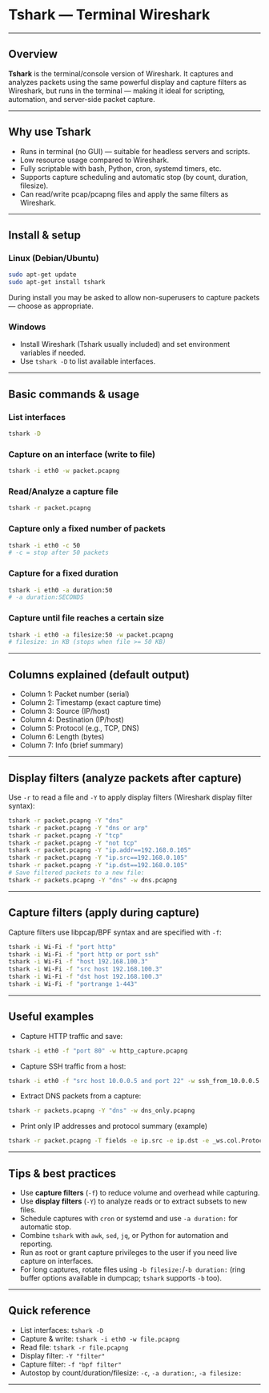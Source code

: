 # Tshark — Terminal Wireshark

---

## Overview
**Tshark** is the terminal/console version of Wireshark. It captures and analyzes packets using the same powerful display and capture filters as Wireshark, but runs in the terminal — making it ideal for scripting, automation, and server-side packet capture.

---

## Why use Tshark
- Runs in terminal (no GUI) — suitable for headless servers and scripts.  
- Low resource usage compared to Wireshark.  
- Fully scriptable with bash, Python, cron, systemd timers, etc.  
- Supports capture scheduling and automatic stop (by count, duration, filesize).  
- Can read/write pcap/pcapng files and apply the same filters as Wireshark.

---

## Install & setup
### Linux (Debian/Ubuntu)
```bash
sudo apt-get update
sudo apt-get install tshark
```
During install you may be asked to allow non-superusers to capture packets — choose as appropriate.

### Windows
- Install Wireshark (Tshark usually included) and set environment variables if needed.
- Use `tshark -D` to list available interfaces.

---

## Basic commands & usage
### List interfaces
```bash
tshark -D
```

### Capture on an interface (write to file)
```bash
tshark -i eth0 -w packet.pcapng
```

### Read/Analyze a capture file
```bash
tshark -r packet.pcapng
```

### Capture only a fixed number of packets
```bash
tshark -i eth0 -c 50
# -c = stop after 50 packets
```

### Capture for a fixed duration
```bash
tshark -i eth0 -a duration:50
# -a duration:SECONDS
```

### Capture until file reaches a certain size
```bash
tshark -i eth0 -a filesize:50 -w packet.pcapng
# filesize: in KB (stops when file >= 50 KB)
```

---

## Columns explained (default output)
- Column 1: Packet number (serial)  
- Column 2: Timestamp (exact capture time)  
- Column 3: Source (IP/host)  
- Column 4: Destination (IP/host)  
- Column 5: Protocol (e.g., TCP, DNS)  
- Column 6: Length (bytes)  
- Column 7: Info (brief summary)

---

## Display filters (analyze packets after capture)
Use `-r` to read a file and `-Y` to apply display filters (Wireshark display filter syntax):
```bash
tshark -r packet.pcapng -Y "dns"
tshark -r packet.pcapng -Y "dns or arp"
tshark -r packet.pcapng -Y "tcp"
tshark -r packet.pcapng -Y "not tcp"
tshark -r packet.pcapng -Y "ip.addr==192.168.0.105"
tshark -r packet.pcapng -Y "ip.src==192.168.0.105"
tshark -r packet.pcapng -Y "ip.dst==192.168.0.105"
# Save filtered packets to a new file:
tshark -r packets.pcapng -Y "dns" -w dns.pcapng
```

---

## Capture filters (apply during capture)
Capture filters use libpcap/BPF syntax and are specified with `-f`:
```bash
tshark -i Wi-Fi -f "port http"
tshark -i Wi-Fi -f "port http or port ssh"
tshark -i Wi-Fi -f "host 192.168.100.3"
tshark -i Wi-Fi -f "src host 192.168.100.3"
tshark -i Wi-Fi -f "dst host 192.168.100.3"
tshark -i Wi-Fi -f "portrange 1-443"
```

---

## Useful examples
- Capture HTTP traffic and save:
```bash
tshark -i eth0 -f "port 80" -w http_capture.pcapng
```
- Capture SSH traffic from a host:
```bash
tshark -i eth0 -f "src host 10.0.0.5 and port 22" -w ssh_from_10.0.0.5.pcapng
```
- Extract DNS packets from a capture:
```bash
tshark -r packets.pcapng -Y "dns" -w dns_only.pcapng
```
- Print only IP addresses and protocol summary (example)
```bash
tshark -r packet.pcapng -T fields -e ip.src -e ip.dst -e _ws.col.Protocol
```

---

## Tips & best practices
- Use **capture filters** (`-f`) to reduce volume and overhead while capturing.  
- Use **display filters** (`-Y`) to analyze reads or to extract subsets to new files.  
- Schedule captures with `cron` or systemd and use `-a duration:` for automatic stop.  
- Combine `tshark` with `awk`, `sed`, `jq`, or Python for automation and reporting.  
- Run as root or grant capture privileges to the user if you need live capture on interfaces.  
- For long captures, rotate files using `-b filesize:`/`-b duration:` (ring buffer options available in dumpcap; `tshark` supports `-b` too).

---

## Quick reference
- List interfaces: `tshark -D`  
- Capture & write: `tshark -i eth0 -w file.pcapng`  
- Read file: `tshark -r file.pcapng`  
- Display filter: `-Y "filter"`  
- Capture filter: `-f "bpf filter"`  
- Autostop by count/duration/filesize: `-c`, `-a duration:`, `-a filesize:`  

---
